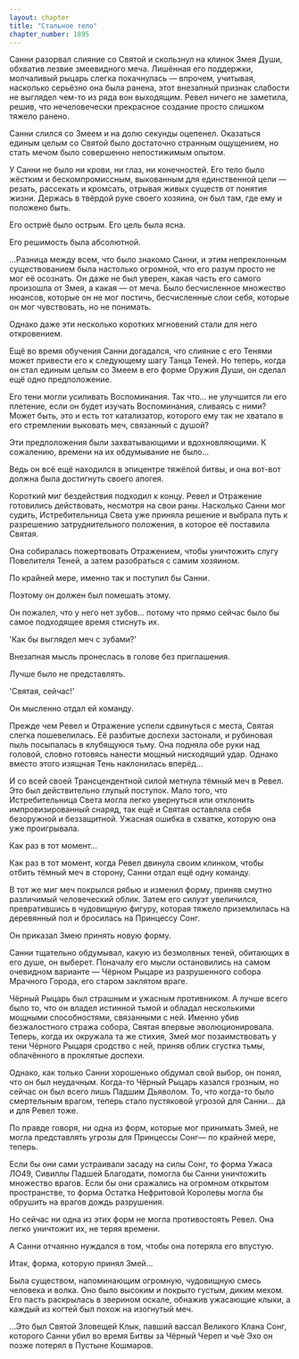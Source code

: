 ```yaml
---
layout: chapter
title: "Стальное тело"
chapter_number: 1895
---
```




Санни разорвал слияние со Святой и скользнул на клинок Змея Души, обхватив лезвие змеевидного меча. Лишённая его поддержки, молчаливый рыцарь слегка покачнулась — впрочем, учитывая, насколько серьёзно она была ранена, этот внезапный признак слабости не выглядел чем-то из ряда вон выходящим. Ревел ничего не заметила, решив, что нечеловечески прекрасное создание просто слишком тяжело ранено.

Санни слился со Змеем и на долю секунды оцепенел. Оказаться единым целым со Святой было достаточно странным ощущением, но стать мечом было совершенно непостижимым опытом.

У Санни не было ни крови, ни глаз, ни конечностей. Его тело было жёстким и бескомпромиссным, выкованным для единственной цели — резать, рассекать и кромсать, отрывая живых существ от понятия жизни. Держась в твёрдой руке своего хозяина, он был там, где ему и положено быть.

Его остриё было острым. Его цель была ясна.

Его решимость была абсолютной.

...Разница между всем, что было знакомо Санни, и этим непреклонным существованием была настолько огромной, что его разум просто не мог её осознать. Он даже не был уверен, какая часть его самого произошла от Змея, а какая — от меча. Было бесчисленное множество нюансов, которые он не мог постичь, бесчисленные слои себя, которые он мог чувствовать, но не понимать.

Однако даже эти несколько коротких мгновений стали для него откровением.

Ещё во время обучения Санни догадался, что слияние с его Тенями может привести его к следующему шагу Танца Теней. Но теперь, когда он стал единым целым со Змеем в его форме Оружия Души, он сделал ещё одно предположение.

Его тени могли усиливать Воспоминания. Так что... не улучшится ли его плетение, если он будет изучать Воспоминания, сливаясь с ними? Может быть, это и есть тот катализатор, которого ему так не хватало в его стремлении выковать меч, связанный с душой?

Эти предположения были захватывающими и вдохновляющими. К сожалению, времени на их обдумывание не было...

Ведь он всё ещё находился в эпицентре тяжёлой битвы, и она вот-вот должна была достигнуть своего апогея.

Короткий миг бездействия подходил к концу. Ревел и Отражение готовились действовать, несмотря на свои раны. Насколько Санни мог судить, Истребительница Света уже приняла решение и выбрала путь к разрешению затруднительного положения, в которое её поставила Святая.

Она собиралась пожертвовать Отражением, чтобы уничтожить слугу Повелителя Теней, а затем разобраться с самим хозяином.

По крайней мере, именно так и поступил бы Санни.

Поэтому он должен был помешать этому.

Он пожалел, что у него нет зубов... потому что прямо сейчас было бы самое подходящее время стиснуть их.

'Как бы выглядел меч с зубами?'

Внезапная мысль пронеслась в голове без приглашения.

Лучше было не представлять.

'Святая, сейчас!'

Он мысленно отдал ей команду.

Прежде чем Ревел и Отражение успели сдвинуться с места, Святая слегка пошевелилась. Её разбитые доспехи застонали, и рубиновая пыль посыпалась в клубящуюся тьму. Она подняла обе руки над головой, словно готовясь нанести мощный нисходящий удар. Однако вместо этого изящная Тень наклонилась вперёд...

И со всей своей Трансцендентной силой метнула тёмный меч в Ревел. Это был действительно глупый поступок. Мало того, что Истребительница Света могла легко увернуться или отклонить импровизированный снаряд, так ещё и Святая оставляла себя безоружной и беззащитной. Ужасная ошибка в схватке, которую она уже проигрывала.

Как раз в тот момент...

Как раз в тот момент, когда Ревел двинула своим клинком, чтобы отбить тёмный меч в сторону, Санни отдал ещё одну команду.

В тот же миг меч покрылся рябью и изменил форму, приняв смутно различимый человеческий облик. Затем его силуэт увеличился, превратившись в чудовищную фигуру, которая тяжело приземлилась на деревянный пол и бросилась на Принцессу Сонг.

Он приказал Змею принять новую форму.

Санни тщательно обдумывал, какую из безмолвных теней, обитающих в его душе, он выберет. Поначалу его мысли остановились на самом очевидном варианте — Чёрном Рыцаре из разрушенного собора Мрачного Города, его старом заклятом враге.

Чёрный Рыцарь был страшным и ужасным противником. А лучше всего было то, что он владел истинной тьмой и обладал несколькими мощными способностями, связанными с ней. Именно убив безжалостного стража собора, Святая впервые эволюционировала. Теперь, когда их окружала та же стихия, Змей мог позаимствовать у тени Чёрного Рыцаря сродство с ней, приняв облик сгустка тьмы, облачённого в проклятые доспехи.

Однако, как только Санни хорошенько обдумал свой выбор, он понял, что он был неудачным. Когда-то Чёрный Рыцарь казался грозным, но сейчас он был всего лишь Падшим Дьяволом. То, что когда-то было смертельным врагом, теперь стало пустяковой угрозой для Санни... да и для Ревел тоже.

По правде говоря, ни одна из форм, которые мог принимать Змей, не могла представлять угрозы для Принцессы Сонг— по крайней мере, теперь.

Если бы они сами устраивали засаду на силы Сонг, то форма Ужаса ЛО49, Сивиллы Падшей Благодати, помогла бы Санни уничтожить множество врагов. Если бы они сражались на огромном открытом пространстве, то форма Остатка Нефритовой Королевы могла бы обрушить на врагов дождь разрушения.

Но сейчас ни одна из этих форм не могла противостоять Ревел. Она легко уничтожит их, не теряя времени.

А Санни отчаянно нуждался в том, чтобы она потеряла его впустую.

Итак, форма, которую принял Змей...

Была существом, напоминающим огромную, чудовищную смесь человека и волка. Оно было высоким и покрыто густым, диким мехом. Его пасть раскрылась в зверином оскале, обнажив ужасающие клыки, а каждый из когтей был похож на изогнутый меч.

...Это был Святой Зловещей Клык, павший вассал Великого Клана Сонг, которого Санни убил во время Битвы за Чёрный Череп и чьё Эхо он позже потерял в Пустыне Кошмаров.

